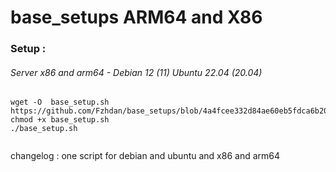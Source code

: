 # base_setups ARM64 and X86

### Setup :

###### Server x86 and arm64  -  Debian 12 (11) Ubuntu 22.04 (20.04)
```
wget -O  base_setup.sh https://github.com/Fzhdan/base_setups/blob/4a4fcee332d84ae60eb5fdca6b204278906a439b/base_setup.sh
chmod +x base_setup.sh
./base_setup.sh


```


changelog :
one script for debian and ubuntu  and x86 and arm64

